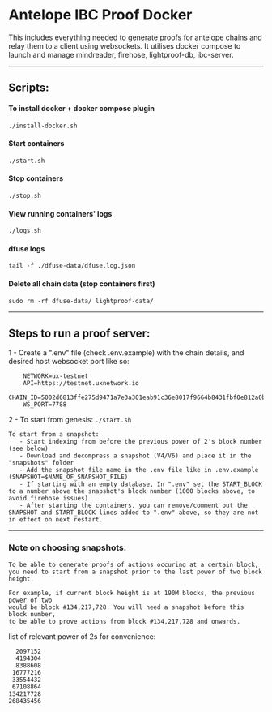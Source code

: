 # Antelope IBC Proof Docker
This includes everything needed to generate proofs for antelope chains and relay them to a client using websockets.
It utilises docker compose to launch and manage mindreader, firehose, lightproof-db, ibc-server.

---
## Scripts:
#### To install docker + docker compose plugin
`./install-docker.sh`

#### Start containers
`./start.sh`

#### Stop containers
`./stop.sh`

#### View running containers' logs
`./logs.sh`

#### dfuse logs
`tail -f ./dfuse-data/dfuse.log.json`

#### Delete all chain data (stop containers first) 
`sudo rm -rf dfuse-data/ lightproof-data/`

---
## Steps to run a proof server:

1 - Create a ".env" file (check .env.example) with the chain details, and desired host websocket port like so: 

        NETWORK=ux-testnet
        API=https://testnet.uxnetwork.io
        CHAIN_ID=5002d6813ffe275d9471a7e3a301eab91c36e8017f9664b8431fbf0e812a0b04
        WS_PORT=7788
        

2 - To start from genesis: 
    `./start.sh`
       
    To start from a snapshot:
       - Start indexing from before the previous power of 2's block number (see below)
       - Download and decompress a snapshot (V4/V6) and place it in the "snapshots" folder
       - Add the snapshot file name in the .env file like in .env.example  (SNAPSHOT=$NAME_OF_SNAPSHOT_FILE) 
       - If starting with an empty database, In ".env" set the START_BLOCK to a number above the snapshot's block number (1000 blocks above, to avoid firehose issues)
       - After starting the containers, you can remove/comment out the SNAPSHOT and START_BLOCK lines added to ".env" above, so they are not in effect on next restart.


---
### Note on choosing snapshots:
    To be able to generate proofs of actions occuring at a certain block, 
    you need to start from a snapshot prior to the last power of two block height. 

    For example, if current block height is at 190M blocks, the previous power of two 
    would be block #134,217,728. You will need a snapshot before this block number, 
    to be able to prove actions from block #134,217,728 and onwards.

list of relevant power of 2s for convenience:
```
  2097152
  4194304
  8388608
 16777216
 33554432
 67108864
134217728 
268435456
```
